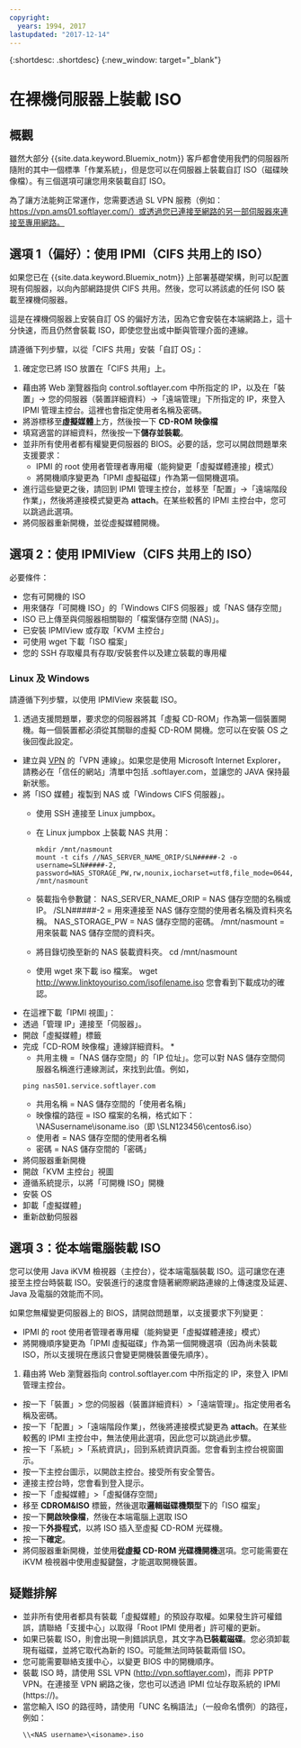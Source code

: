 ```yaml
---
copyright:
  years: 1994, 2017
lastupdated: "2017-12-14"
---
```


{:shortdesc: .shortdesc}
{:new_window: target="_blank"}


# 在裸機伺服器上裝載 ISO

## 概觀

雖然大部分 {{site.data.keyword.Bluemix_notm}} 客戶都會使用我們的伺服器所隨附的其中一個標準「作業系統」，但是您可以在伺服器上裝載自訂 ISO（磁碟映像檔）。有三個選項可讓您用來裝載自訂 ISO。

為了讓方法能夠正常運作，您需要透過 SL VPN 服務（例如：https://vpn.ams01.softlayer.com/）或透過您已連接至網路的另一部伺服器來連接至專用網路。

## 選項 1（偏好）：使用 IPMI（CIFS 共用上的 ISO）

如果您已在 {{site.data.keyword.Bluemix_notm}} 上部署基礎架構，則可以配置現有伺服器，以向內部網路提供 CIFS 共用。然後，您可以將該處的任何 ISO 裝載至裸機伺服器。

這是在裸機伺服器上安裝自訂 OS 的偏好方法，因為它會安裝在本端網路上，這十分快速，而且仍然會裝載 ISO，即使您登出或中斷與管理介面的連線。

請遵循下列步驟，以從「CIFS 共用」安裝「自訂 OS」：

1. 確定您已將 ISO 放置在「CIFS 共用」上。
* 藉由將 Web 瀏覽器指向 control.softlayer.com 中所指定的 IP，以及在「裝置」-> 您的伺服器（裝置詳細資料）->「遠端管理」下所指定的 IP，來登入 IPMI 管理主控台。這裡也會指定使用者名稱及密碼。
* 將游標移至**虛擬媒體**上方，然後按一下 **CD-ROM 映像檔**
* 填寫適當的詳細資料，然後按一下**儲存並裝載**。
* 並非所有使用者都有權變更伺服器的 BIOS。必要的話，您可以開啟問題單來支援要求：
  * IPMI 的 root 使用者管理者專用權（能夠變更「虛擬媒體連接」模式）
  * 將開機順序變更為「IPMI 虛擬磁碟」作為第一個開機選項。
* 進行這些變更之後，請回到 IPMI 管理主控台，並移至「配置」->「遠端階段作業」，然後將連接模式變更為 **attach**。在某些較舊的 IPMI 主控台中，您可以跳過此選項。
* 將伺服器重新開機，並從虛擬媒體開機。


## 選項 2：使用 IPMIView（CIFS 共用上的 ISO）

必要條件：<br/>
* 您有可開機的 ISO
* 用來儲存「可開機 ISO」的「Windows CIFS 伺服器」或「NAS 儲存空間」
* ISO 已上傳至與伺服器相關聯的「檔案儲存空間 (NAS)」。
* 已安裝 IPMIView 或存取「KVM 主控台」
* 可使用 wget 下載「ISO 檔案」
* 您的 SSH 存取權具有存取/安裝套件以及建立裝載的專用權


### Linux 及 Windows
請遵循下列步驟，以使用 IPMIView 來裝載 ISO。
1. 透過支援問題單，要求您的伺服器將其「虛擬 CD-ROM」作為第一個裝置開機。每一個裝置都必須從其關聯的虛擬 CD-ROM 開機。您可以在安裝 OS 之後回復此設定。
* 建立與 [VPN](http://www.softlayer.com/VPN-Access) 的「VPN 連線」。如果您是使用 Microsoft Internet Explorer，請務必在「信任的網站」清單中包括 .softlayer.com，並讓您的 JAVA 保持最新狀態。
* 將「ISO 媒體」複製到 NAS 或「Windows CIFS 伺服器」。
  * 使用 SSH 連接至 Linux jumpbox。
  * 在 Linux jumpbox 上裝載 NAS 共用：

        mkdir /mnt/nasmount
        mount -t cifs //NAS_SERVER_NAME_ORIP/SLN#####-2 -o username=SLN#####-2,
        password=NAS_STORAGE_PW,rw,nounix,iocharset=utf8,file_mode=0644,dir_mode=0755 /mnt/nasmount
  * 裝載指令參數鍵：
        NAS_SERVER_NAME_ORIP = NAS 儲存空間的名稱或 IP。
        /SLN#####-2 = 用來連接至 NAS 儲存空間的使用者名稱及資料夾名稱。
        NAS_STORAGE_PW = NAS 儲存空間的密碼。
        /mnt/nasmount = 用來裝載 NAS 儲存空間的資料夾。
  * 將目錄切換至新的 NAS 裝載資料夾。
        cd /mnt/nasmount
  * 使用 wget 來下載 iso 檔案。
        wget http://www.linktoyouriso.com/isofilename.iso
  您會看到下載成功的確認。
* 在這裡下載「IPMI 視圖」：
* 透過「管理 IP」連接至「伺服器」。
* 開啟「虛擬媒體」標籤
* 完成「CD-ROM 映像檔」連線詳細資料。
  *
    * 共用主機 =「NAS 儲存空間」的「IP 位址」。您可以對 NAS 儲存空間伺服器名稱進行連線測試，來找到此值。例如，
    ```
    ping nas501.service.softlayer.com
    ```
    * 共用名稱 = NAS 儲存空間的「使用者名稱」
    * 映像檔的路徑 = ISO 檔案的名稱，格式如下：
          \NASusername\isoname.iso（即 \SLN123456\centos6.iso）
    * 使用者 = NAS 儲存空間的使用者名稱
    * 密碼 = NAS 儲存空間的「密碼」
* 將伺服器重新開機
* 開啟「KVM 主控台」視圖
* 遵循系統提示，以將「可開機 ISO」開機
* 安裝 OS
* 卸載「虛擬媒體」
* 重新啟動伺服器

## 選項 3：從本端電腦裝載 ISO
<a name="option3"></a>

您可以使用 Java iKVM 檢視器（主控台），從本端電腦裝載 ISO。這可讓您在連接至主控台時裝載 ISO。安裝進行的速度會隨著網際網路連線的上傳速度及延遲、Java 及電腦的效能而不同。

如果您無權變更伺服器上的 BIOS，請開啟問題單，以支援要求下列變更：
* IPMI 的 root 使用者管理者專用權（能夠變更「虛擬媒體連接」模式）
* 將開機順序變更為「IPMI 虛擬磁碟」作為第一個開機選項（因為尚未裝載 ISO，所以支援現在應該只會變更開機裝置優先順序）。


1. 藉由將 Web 瀏覽器指向 control.softlayer.com 中所指定的 IP，來登入 IPMI 管理主控台。
* 按一下「裝置」> 您的伺服器（裝置詳細資料）>「遠端管理」。指定使用者名稱及密碼。
* 按一下「配置」>「遠端階段作業」，然後將連接模式變更為 **attach**。在某些較舊的 IPMI 主控台中，無法使用此選項，因此您可以跳過此步驟。
* 按一下「系統」>「系統資訊」，回到系統資訊頁面。您會看到主控台視窗圖示。
* 按一下主控台圖示，以開啟主控台。接受所有安全警告。
* 連接主控台時，您會看到登入提示。
* 按一下「虛擬媒體」>「虛擬儲存空間」
* 移至 **CDROM&ISO** 標籤，然後選取**邏輯磁碟機類型**下的「ISO 檔案」
* 按一下**開啟映像檔**，然後在本端電腦上選取 ISO
* 按一下**外掛程式**，以將 ISO 插入至虛擬 CD-ROM 光碟機。
* 按一下**確定**。
* 將伺服器重新開機，並使用**從虛擬 CD-ROM 光碟機開機**選項。您可能需要在 iKVM 檢視器中使用虛擬鍵盤，才能選取開機裝置。

## 疑難排解

* 並非所有使用者都具有裝載「虛擬媒體」的預設存取權。如果發生許可權錯誤，請聯絡「支援中心」以取得「Root IPMI 使用者」許可權的更新。
* 如果已裝載 ISO，則會出現一則錯誤訊息，其文字為**已裝載磁碟**。您必須卸載現有磁碟，並將它取代為新的 ISO。可能無法同時裝載兩個 ISO。
* 您可能需要聯絡支援中心，以變更 BIOS 中的開機順序。
* 裝載 ISO 時，請使用 SSL VPN (http://vpn.softlayer.com)，而非 PPTP VPN。在連接至 VPN 網路之後，您也可以透過 IPMI 位址存取系統的 IPMI (https://<private-ip-IPMI-management>)。
* 當您輸入 ISO 的路徑時，請使用「UNC 名稱語法」（一般命名慣例）的路徑，例如：
  ```
  \\<NAS username>\<isoname>.iso
  ```
